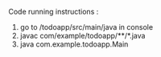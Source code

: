 Code running instructions : 
1) go to /todoapp/src/main/java in console
2) javac com/example/todoapp/**/*.java
3) java com.example.todoapp.Main
